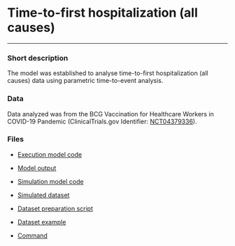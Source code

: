# Time-to-first hospitalization (all causes)
-------------------------

### Short description

The model was established to analyse time-to-first hospitalization (all causes) data using parametric time-to-event analysis.

### Data

Data analyzed was from the BCG Vaccination for Healthcare Workers in COVID-19 Pandemic (ClinicalTrials.gov Identifier: [NCT04379336](https://clinicaltrials.gov/ct2/show/NCT04379336)).

### Files

- [Execution model code](./hospitalization_TTE/execution_mod)

- [Model output](./hospitalization_TTE/Output_lst)

- [Simulation model code](./hospitalization_TTE/Simulation_mod)

- [Simulated dataset](./hospitalization_TTE/Simulated_data_dat)

- [Dataset preparation script](./hospitalization_TTE/ataset_preparation_r)

- [Dataset example](./hospitalization_TTE/example_dataset_csv)

- [Command](./hospitalization_TTE/Command_txt)

